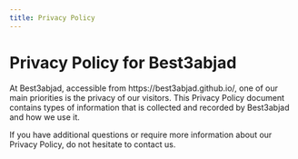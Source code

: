 ```yaml
---
title: Privacy Policy
---
```




<h1>Privacy Policy for Best3abjad</h1>

<p>At Best3abjad, accessible from https://best3abjad.github.io/, one of our main priorities is the privacy of our visitors. This Privacy Policy document contains types of information that is collected and recorded by Best3abjad and how we use it.</p>

<p>If you have additional questions or require more information about our Privacy Policy, do not hesitate to contact us.</p>

